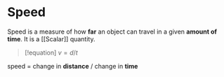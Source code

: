# Speed

Speed is a measure of how **far** an object can travel in a given **amount of time**.
It is a [[Scalar]] quantity.

> [!equation]
> $v=d/t$

speed = change in **distance** / change in **time**